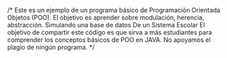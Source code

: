 /* 
Este es un ejemplo de un programa básico de Programación Orientada Objetos (POO). 
El objetivo es aprender sobre modulación, herencia, abstracción. Simulando una base de datos
De un Sistema Escolar
El objetivo de compartir este código es que sirva a más estudiantes para comprender los conceptos básicos de POO en JAVA.
No apoyamos el plagio de ningún programa.
*/
